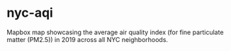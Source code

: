 # nyc-aqi
Mapbox map showcasing the average air quality index (for fine particulate matter (PM2.5)) in 2019 across all NYC neighborhoods. 
